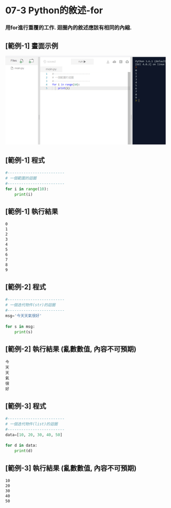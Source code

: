 # 07-3 Python的敘述-for

### 用for進行重覆的工作. 迴圈內的敘述應該有相同的內縮.


## [範例-1] 畫面示例
![GitHub Logo](/images/07a-3-1.jpg)

## [範例-1] 程式
```python
#-------------------------
# 一個範圍的迴圈
#-------------------------
for i in range(10):
    print(i)  
```


## [範例-1] 執行結果
```
0
1
2
3
4
5
6
7
8
9
```


## [範例-2] 程式
```python
#-------------------------
# 一個迭代物件(str)的迴圈
#-------------------------
msg='今天天氣很好'

for s in msg:
    print(s)   
```


## [範例-2] 執行結果 (亂數數值, 內容不可預期)
```
今
天
天
氣
很
好
```



## [範例-3] 程式
```python
#-------------------------
# 一個迭代物件(list)的迴圈
#-------------------------
data=[10, 20, 30, 40, 50]

for d in data:
    print(d)   
```


## [範例-3] 執行結果 (亂數數值, 內容不可預期)
```
10
20
30
40
50
```



